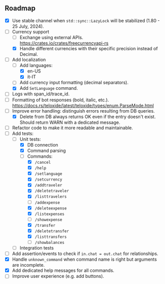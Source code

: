 
## Roadmap

- [x] Use stable channel when `std::sync::LazyLock` will be stabilized (1.80 - 25 July, 2024).
- [ ] Currency support
  - [ ] Exchange using external APIs. https://crates.io/crates/freecurrencyapi-rs
  - [x] Handle different currencies with their specific precision instead of Decimal.
- [ ] Add localization
  - [ ] Add languages:
    - [x] en-US
    - [x] it-IT
  - [ ] Add currency input formatting (decimal separators).
  - [x] Add `SetLanguage` command.
- [ ] Logs with span_id/trace_id.
- [ ] Formatting of bot responses (bold, italic, etc.). https://docs.rs/teloxide/latest/teloxide/types/enum.ParseMode.html
- [ ] Improve error handling: distinguish errors resulting from DB queries.
  - [x] Delete from DB always returns OK even if the entry doesn't exist. Should return WARN with a dedicated message.
- [ ] Refactor code to make it more readable and maintainable.
- [ ] Add tests:
  - [ ] Unit tests:
    - [x] DB connection
    - [x] Command parsing
    - [ ] Commands:
      - [x] `/cancel`
      - [x] `/help`
      - [x] `/setlanguage`
      - [x] `/setcurrency`
      - [x] `/addtraveler`
      - [x] `/deletetraveler`
      - [x] `/listtravelers`
      - [ ] `/addexpense`
      - [x] `/deleteexpense`
      - [x] `/listexpenses`
      - [ ] `/showexpense`
      - [x] `/transfer`
      - [x] `/deletetransfer`
      - [x] `/listtransfers`
      - [ ] `/showbalances`
  - [ ] Integration tests
- [ ] Add assertion/events to check if `in.chat = out.chat` for relationships.
- [x] Handle `unknown_command` when command name is right but arguments are incomplete.
- [x] Add dedicated help messages for all commands.
- [ ] Improve user experience (e.g. add buttons).
